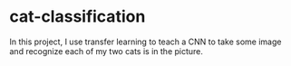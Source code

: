 # cat-classification
In this project, I use transfer learning to teach a CNN to take some image and recognize each of my two cats is in the picture.
